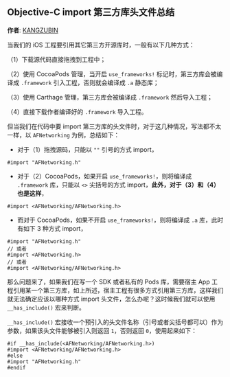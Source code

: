 ## Objective-C import 第三方库头文件总结

**作者**: [KANGZUBIN](https://weibo.com/kangzubin)

当我们的 iOS 工程要引用其它第三方开源库时，一般有以下几种方式：

（1）下载源代码直接拖拽到工程中；

（2）使用 CocoaPods 管理，当开启 `use_frameworks!` 标记时，第三方库会被编译成 `.framework` 引入工程，否则就会编译成 `.a` 静态库；

（3）使用 Carthage 管理，第三方库会被编译成 `.framework` 然后导入工程；

（4）直接下载作者编译好的 `.framework` 导入工程。

但当我们在代码中要 import 第三方库的头文件时，对于这几种情况，写法都不太一样，以 `AFNetworking` 为例，总结如下：

* 对于（1）拖拽源码，只能以 `""` 引号的方式 import，

```objc
#import "AFNetworking.h"
```

* 对于（2）CocoaPods，如果开启 `use_frameworks!`，则将编译成 `.framework` 库，只能以 `<>` 尖括号的方式 import，**此外，对于（3）和（4）也是这样**，

```objc
#import <AFNetworking/AFNetworking.h>
```

* 而对于 CocoaPods，如果不开启 `use_frameworks!`，则将编译成 `.a` 库，此时有如下 3 种方式 import，

```objc
#import "AFNetworking.h"
// 或者
#import <AFNetworking.h>
// 或者
#import <AFNetworking/AFNetworking.h>
```

那么问题来了，如果我们在写一个 SDK 或者私有的 Pods 库，需要宿主 App 工程引用某一个第三方库，如上所述，宿主工程有很多方式引用第三方库，这样我们就无法确定应该以哪种方式 import 头文件，怎么办呢？这时候我们就可以使用 `__has_include()` 宏来判断。

`__has_include()` 宏接收一个预引入的头文件名称（引号或者尖括号都可以）作为参数，如果该头文件能够被引入则返回 `1`，否则返回 `0`，使用起来如下：

```objc
#if __has_include(<AFNetworking/AFNetworking.h>)
#import <AFNetworking/AFNetworking.h>
#else
#import "AFNetworking.h"
#endif
```

